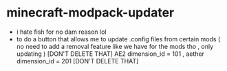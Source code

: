 # minecraft-modpack-updater
- i hate fish for no dam reason lol
- to do a button that allows me to update .config files from certain mods ( no need to add a removal feature like we have for the mods tho , only updating )
[DON'T DELETE THAT] AE2 dimension_id = 101 , aether dimension_id = 201 [DON'T DELETE THAT]
